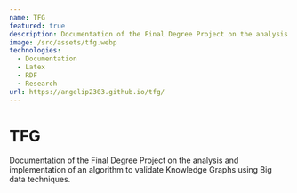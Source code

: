 ```yaml
---
name: TFG
featured: true
description: Documentation of the Final Degree Project on the analysis and implementation of an algorithm to validate Knowledge Graphs using Big data techniques.
image: /src/assets/tfg.webp
technologies:
  - Documentation
  - Latex
  - RDF
  - Research
url: https://angelip2303.github.io/tfg/
---
```


# TFG

Documentation of the Final Degree Project on the analysis and implementation of an algorithm to validate Knowledge Graphs using Big data techniques.
